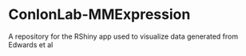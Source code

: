 # ConlonLab-MMExpression
A repository for the RShiny app used to visualize data generated from Edwards et al
